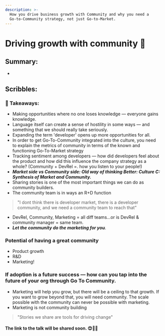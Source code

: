 ```yaml
---
description: >-
  How you drive business growth with Community and why you need a
  Go-to-Community strategy, not just Go-to-Market.
---
```


# Driving growth with community 📶

## Summary:

* 
















## Scribbles:

### 🚩 Takeaways: 

* Making opportunities where no one loses knowledge — everyone gains knowledge.
* Language itself can create a sense of hostility in some ways — and something that we should really take seriously.
* Expanding the term 'developer' opens up more opportunities for all.
* In order to get Go-To-Community integrated into the culture, you need to explain the metrics of community in terms of the known and functioning Go-To-Market strategy
* Tracking sentiment among developers — how did developers feel about the product and how did this influence the company strategy as a whole? \(Community + DevRel =. how you listen to your people!\) 
* _**Market side vs Community side: Old way of thinking  Better: Culture C: Synthesis of Market and Community.**_ 
* Sharing stories is one of the most important things we can do as community builders.
* The community team is in ways an R+D function

> "I dont think there is developer market, there is a developer community, and we need a community team to reach that"

* DevRel, Community, Marketing = all diff teams...or is DevRel & community manager = same team.
* _**Let the community do the marketing for you**_.



### Potential of having a great community

* Product growth 
* R&D 
* Marketing!



### If adoption is a future success — how can you tap into the future of your org through Go To Community.

* Marketing will help you grow, but there will be a ceiling to that growth. If you want to grow beyond that, you will need community. The scale possible with the community can never be possible with marketing.
* Marketing is not community building 

> "Stories we share are tools for driving change"





#### The link to the talk will be shared soon. 😊👋🏼



